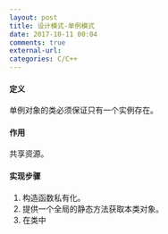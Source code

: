 ```yaml
---
layout: post
title: 设计模式-单例模式
date: 2017-10-11 00:04
comments: true
external-url:
categories: C/C++
---
```


#### 定义
单例对象的类必须保证只有一个实例存在。  
#### 作用
共享资源。
#### 实现步骤
1. 构造函数私有化。
2. 提供一个全局的静态方法获取本类对象。
3. 在类中